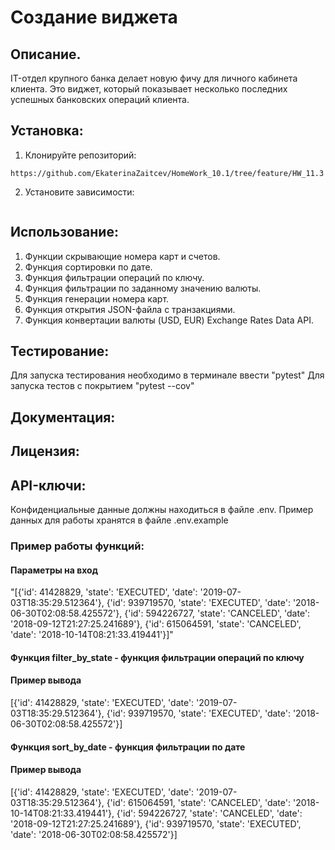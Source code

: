 # Создание виджета

## Описание.

IT-отдел крупного банка делает новую фичу для личного кабинета клиента. 
Это виджет, который показывает несколько последних успешных банковских операций клиента. 

## Установка:

1. Клонируйте репозиторий:
```
https://github.com/EkaterinaZaitcev/HomeWork_10.1/tree/feature/HW_11.3
```
2. Установите зависимости:
``` 

```
## Использование:
1. Функции скрывающие номера карт и счетов.
2. Функция сортировки по дате.
3. Функция фильтрации операций по ключу.
4. Функция фильтрации по заданному значению валюты.
5. Функция генерации номера карт.
6. Функция открытия JSON-файла с транзакциями.
7. Функция конвертации валюты (USD, EUR) Exchange Rates Data API. 


## Тестирование:
Для запуска тестирования необходимо в терминале ввести "pytest"
Для запуска тестов с покрытием "pytest --cov"

## Документация:

## Лицензия:

## API-ключи:
Конфиденциальные данные должны находиться в файле .env. 
Пример данных для работы хранятся в файле .env.example


### Пример работы функций: 
#### Параметры на вход
"[{'id': 41428829, 'state': 'EXECUTED', 'date': '2019-07-03T18:35:29.512364'}, 
{'id': 939719570, 'state': 'EXECUTED', 'date': '2018-06-30T02:08:58.425572'}, 
{'id': 594226727, 'state': 'CANCELED', 'date': '2018-09-12T21:27:25.241689'}, 
{'id': 615064591, 'state': 'CANCELED', 'date': '2018-10-14T08:21:33.419441'}]"


#### Функция filter_by_state - функция фильтрации операций по ключу

#### Пример вывода
[{'id': 41428829, 'state': 'EXECUTED', 'date': '2019-07-03T18:35:29.512364'}, 
{'id': 939719570, 'state': 'EXECUTED', 'date': '2018-06-30T02:08:58.425572'}]


#### Функция sort_by_date - функция фильтрации по дате

#### Пример вывода
[{'id': 41428829, 'state': 'EXECUTED', 'date': '2019-07-03T18:35:29.512364'},
{'id': 615064591, 'state': 'CANCELED', 'date': '2018-10-14T08:21:33.419441'}, 
{'id': 594226727, 'state': 'CANCELED', 'date': '2018-09-12T21:27:25.241689'}, 
{'id': 939719570, 'state': 'EXECUTED', 'date': '2018-06-30T02:08:58.425572'}]






